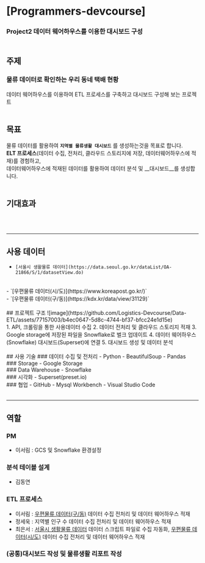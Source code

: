 # [Programmers-devcourse]
### Project2 데이터 웨어하우스를 이용한 대시보드 구성<br><br>
## 주제<br>
### 물류 데이터로 확인하는 우리 동네 택배 현황
데이터 웨어하우스를 이용하여 ETL 프로세스를 구축하고 대시보드 구성해 보는 프로젝트
<br/>
<br/>
## 목표
물류 데이터를 활용하여 __`지역별 물류생활 대시보드`__ 를 생성하는것을 목표로 합니다.
<br/>
__ELT 프로세스__(데이터 수집, 전처리, 클라우드 스토리지에 저장, 데이터웨어하우스에 적재)를 경험하고, 
<br/>
데이터웨어하우스에 적재된 데이터를 활용하여 데이터 분석 및 __대시보드__를 생성합니다. 
<br/>
<br/>
## 기대효과
<br/>
<br/>

------------

## 사용 데이터
- `[서울시 생활물류 데이터](https://data.seoul.go.kr/dataList/OA-21866/S/1/datasetView.do)`
<br/>
- `[우편물류 데이터(시/도)](https://www.koreapost.go.kr/)`
<br/>
- `[우편물류 데이터(구/동)](https://kdx.kr/data/view/31129)`
<br/>
<br/>
## 프로젝트 구조
![image](https://github.com/Logistics-Devcourse/Data-ETL/assets/77157003/b4ec0647-5d8c-4744-bf37-bfcc24e1d15e)
<br/>
1. API, 크롤링을 통한 사용데이터 수집
2. 데이터 전처리 및 클라우드 스토리지 적재
3. Google storage에 저장된 파일을 Snowflake로 벌크 업데이트
4. 데이터 웨어하우스(Snowflake) 대시보드(Superset)에 연결
5. 대시보드 생성 및 데이터 분석
<br/>
<br/>
## 사용 기술
### 데이터 수집 및 전처리
- Python
- BeautifulSoup
- Pandas
<br/>
### Storage
- Google Storage
<br/>
### Data Warehouse
- Snowflake
<br/>
### 시각화
- Superset(preset.io)
<br/>
### 협업
- GitHub
- Mysql Workbench
- Visual Studio Code
<br/>
<br/>

-----------
## 역할
### PM
- 이서림 : GCS 및 Snowflake 환경설정
### 분석 테이블 설계
- 김동연
### ETL 프로세스
- 이서림 : [우편물류 데이터(구/동)](https://kdx.kr/data/view/31129) 데이터 수집 전처리 및 데이터 웨어하우스 적재
- 정세욱 : 지역별 인구 수 데이터 수집 전처리 및 데이터 웨어하우스 적재
- 최은서 : [서울시 생활물류 데이터](https://data.seoul.go.kr/dataList/OA-21866/S/1/datasetView.do) 데이터 스크립트 파일로 수집 자동화, [우편물류 데이터(시/도)](https://www.koreapost.go.kr/) 데이터 수집 전처리 및 데이터 웨어하우스 적재
### (공통)대시보드 작성 및 물류생활 리포트 작성

